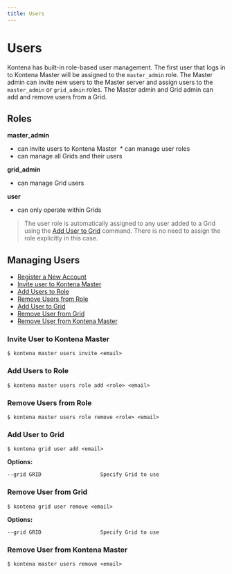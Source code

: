 ```yaml
---
title: Users
---
```


# Users

Kontena has built-in role-based user management. The first user that logs in to Kontena Master will be assigned to the  `master_admin` role. The Master admin can invite new users to the Master server and assign users to the `master_admin` or `grid_admin` roles. The Master admin and Grid admin can add and remove users from a Grid.


## Roles

**master_admin**
  * can invite users to Kontena Master
  * can manage user roles
  * can manage all Grids and their users

**grid_admin**
  * can manage Grid users

**user**
  * can only operate within Grids
  > The user role is automatically assigned to any user added to a Grid using the [Add User to Grid](users#add-user-to-grid) command. There is no need to assign the role explicitly in this case. 

## Managing Users

* [Register a New Account](users#register-a-new-kontena-account)
* [Invite user to Kontena Master](users#invite-user-to-kontena-master)
* [Add Users to Role](users#add-users-to-role)
* [Remove Users from Role](users#remove-users-from-role)
* [Add User to Grid](users#add-user-to-grid)
* [Remove User from Grid](users#remove-user-from-grid)
* [Remove User from Kontena Master](users#remove-user-from-kontena-master)

### Invite User to Kontena Master

```
$ kontena master users invite <email>
```

### Add Users to Role

```
$ kontena master users role add <role> <email>
```

### Remove Users from Role

```
$ kontena master users role remove <role> <email>
```

### Add User to Grid

```
$ kontena grid user add <email>
```

**Options:**

```
--grid GRID                   Specify Grid to use
```

### Remove User from Grid

```
$ kontena grid user remove <email>
```

**Options:**

```
--grid GRID                   Specify Grid to use
```

### Remove User from Kontena Master

```
$ kontena master users remove <email>
```
